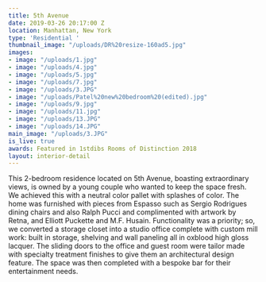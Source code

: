 ```yaml
---
title: 5th Avenue
date: 2019-03-26 20:17:00 Z
location: Manhattan, New York
type: 'Residential '
thumbnail_image: "/uploads/DR%20resize-160ad5.jpg"
images:
- image: "/uploads/1.jpg"
- image: "/uploads/4.jpg"
- image: "/uploads/5.jpg"
- image: "/uploads/7.jpg"
- image: "/uploads/3.JPG"
- image: "/uploads/Patel%20new%20bedroom%20(edited).jpg"
- image: "/uploads/9.jpg"
- image: "/uploads/11.jpg"
- image: "/uploads/13.JPG"
- image: "/uploads/14.JPG"
main_image: "/uploads/3.JPG"
is_live: true
awards: Featured in 1stdibs Rooms of Distinction 2018
layout: interior-detail
---
```


This 2-bedroom residence located on 5th Avenue, boasting extraordinary views, is owned by a young couple who wanted to keep the space fresh. We achieved this with a neutral color pallet with splashes of color. The home was furnished with pieces from Espasso such as Sergio Rodrigues dining chairs and also Ralph Pucci and complimented with artwork by Retna, and Elliott Puckette and M.F. Husain. Functionality was a priority; so, we converted a storage closet into a studio office complete with custom mill work: built in storage, shelving and wall paneling all in oxblood high gloss lacquer. The sliding doors to the office and guest room were tailor made with specialty treatment finishes to give them an architectural design feature. The space was then completed with a bespoke bar for their entertainment needs.